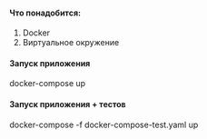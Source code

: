 #### Что понадобится:

1. Docker
2. Виртуальное окружение

#### Запуск приложения
docker-compose up

#### Запуск приложения + тестов
docker-compose -f docker-compose-test.yaml up